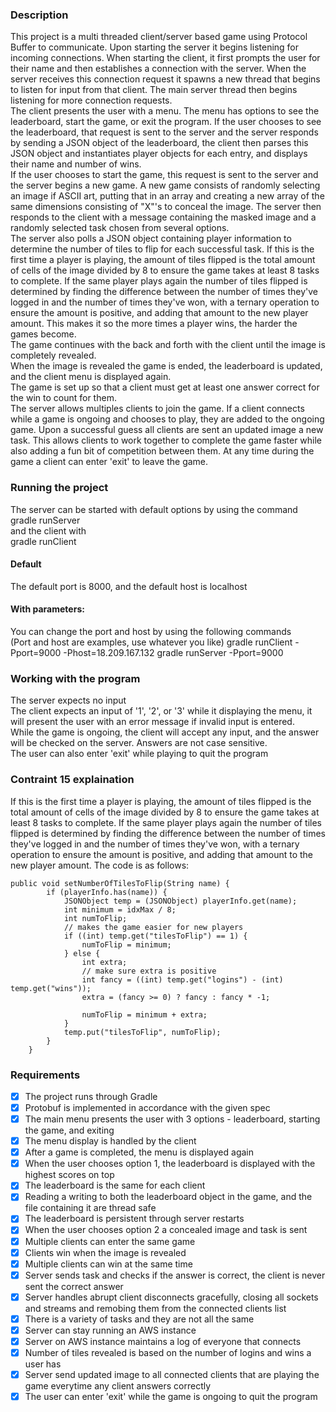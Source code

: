 ### Description

This project is a multi threaded client/server based game using Protocol Buffer to communicate. Upon starting the server it begins listening for incoming connections. When starting the client, it first prompts the user for their name and then establishes a connection with the server. When the server receives this connection request it spawns a new thread that begins to listen for input from that client. The main server thread then begins listening for more connection requests.    
The client presents the user with a menu. The menu has options to see the leaderboard, start the game, or exit the program. If the user chooses to see the leaderboard, that request is sent to the server and the server responds by sending a JSON object of the leaderboard, the client then parses this JSON object and instantiates player objects for each entry, and displays their name and number of wins.   
If the user chooses to start the game, this request is sent to the server and the server begins a new game. A new game consists of randomly selecting an image if ASCII art, putting that in an array and creating a new array of the same dimensions consisting of "X"'s to conceal the image. The server then responds to the client with a message containing the masked image and a randomly selected task chosen from several options.     
The server also polls a JSON object containing player information to determine the number of tiles to flip for each successful task. If this is the first time a player is playing, the amount of tiles flipped is the total amount of cells of the image divided by 8 to ensure the game takes at least 8 tasks to complete. If the same player plays again the number of tiles flipped is determined by finding the difference between the number of times they've logged in and the number of times they've won, with a ternary operation to ensure the amount is positive, and adding that amount to the new player amount. This makes it so the more times a player wins, the harder the games become.   
The game continues with the back and forth with the client until the image is completely revealed.  
When the image is revealed the game is ended, the leaderboard is updated, and the client menu is displayed again.  
The game is set up so that a client must get at least one answer correct for the win to count for them.  
The server allows multiples clients to join the game. If a client connects while a game is ongoing and chooses to play, they are added to the ongoing game. Upon a successful guess all clients are sent an updated image a new task. This allows clients to work together to complete the game faster while also adding a fun bit of competition between them.
At any time during the game a client can enter 'exit' to leave the game. 

### Running the project
The server can be started with default options by using the command  
gradle runServer  
and the client with  
gradle runClient  


#### Default 
The default port is 8000, and the default host is localhost  


#### With parameters:
You can change the port and host by using the following commands  
(Port and host are examples, use whatever you like)
gradle runClient -Pport=9000 -Phost=18.209.167.132
gradle runServer -Pport=9000

### Working with the program
The server expects no input   
The client expects an input of '1', '2', or '3' while it displaying the menu, it will present the user with an error message if invalid input is entered.  
While the game is ongoing, the client will accept any input, and the answer will be checked on the server. Answers are not case sensitive.  
The user can also enter 'exit' while playing to quit the program

### Contraint 15 explaination 
If this is the first time a player is playing, the amount of tiles flipped is the total amount of cells of the image divided by 8 to ensure the game takes at least 8 tasks to complete. If the same player plays again the number of tiles flipped is determined by finding the difference between the number of times they've logged in and the number of times they've won, with a ternary operation to ensure the amount is positive, and adding that amount to the new player amount. The code is as follows:
```
public void setNumberOfTilesToFlip(String name) {
        if (playerInfo.has(name)) {
            JSONObject temp = (JSONObject) playerInfo.get(name);
            int minimum = idxMax / 8;
            int numToFlip;
            // makes the game easier for new players
            if ((int) temp.get("tilesToFlip") == 1) {
                numToFlip = minimum;
            } else {
                int extra;
                // make sure extra is positive
                int fancy = ((int) temp.get("logins") - (int) temp.get("wins"));
                extra = (fancy >= 0) ? fancy : fancy * -1;

                numToFlip = minimum + extra;
            }
            temp.put("tilesToFlip", numToFlip);
        }
    }
```


### Requirements
- [x] The project runs through Gradle
- [x] Protobuf is implemented in accordance with the given spec
- [x] The main menu presents the user with 3 options - leaderboard, starting the game, and exiting
- [x] The menu display is handled by the client
- [x] After a game is completed, the menu is displayed again
- [x] When the user chooses option 1, the leaderboard is displayed with the highest scores on top 
- [x] The leaderboard is the same for each client 
- [x] Reading a writing to both the leaderboard object in the game, and the file containing it are thread safe
- [x] The leaderboard is persistent through server restarts
- [x] When the user chooses option 2 a concealed image and task is sent
- [x] Multiple clients can enter the same game
- [x] Clients win when the image is revealed
- [x] Multiple clients can win at the same time
- [x] Server sends task and checks if the answer is correct, the client is never sent the correct answer
- [x] Server handles abrupt client disconnects gracefully, closing all sockets and streams and remobing them from the connected clients list 
- [x] There is a variety of tasks and they are not all the same
- [x] Server can stay running an AWS instance 
- [x] Server on AWS instance maintains a log of everyone that connects 
- [x] Number of tiles revealed is based on the number of logins and wins a user has 
- [x] Server send updated image to all connected clients that are playing the game everytime any client answers correctly 
- [x] The user can enter 'exit' while the game is ongoing to quit the program 
